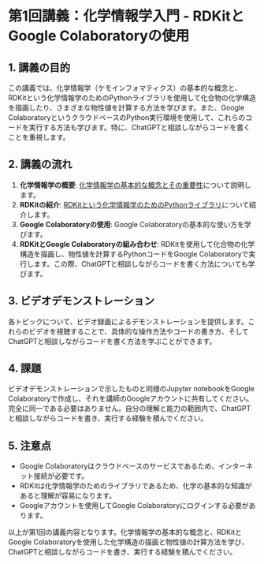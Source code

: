 # 第1回講義：化学情報学入門 - RDKitとGoogle Colaboratoryの使用

## 1. 講義の目的

この講義では、化学情報学（ケモインフォマティクス）の基本的な概念と、RDKitという化学情報学のためのPythonライブラリを使用して化合物の化学構造を描画したり、さまざまな物性値を計算する方法を学びます。また、Google ColaboratoryというクラウドベースのPython実行環境を使用して、これらのコードを実行する方法も学びます。特に、ChatGPTと相談しながらコードを書くことを重視します。

## 2. 講義の流れ

1. **化学情報学の概要**: [化学情報学の基本的な概念とその重要性](cheminformatics.md)について説明します。
2. **RDKitの紹介**: [RDKitという化学情報学のためのPythonライブラリ](RDKit.md)について紹介します。
3. **Google Colaboratoryの使用**: Google Colaboratoryの基本的な使い方を学びます。
4. **RDKitとGoogle Colaboratoryの組み合わせ**: RDKitを使用して化合物の化学構造を描画し、物性値を計算するPythonコードをGoogle Colaboratoryで実行します。この際、ChatGPTと相談しながらコードを書く方法についても学びます。

## 3. ビデオデモンストレーション

各トピックについて、ビデオ録画によるデモンストレーションを提供します。これらのビデオを視聴することで、具体的な操作方法やコードの書き方、そしてChatGPTと相談しながらコードを書く方法を学ぶことができます。

## 4. 課題

ビデオデモンストレーションで示したものと同様のJupyter notebookをGoogle Colaboratoryで作成し、それを講師のGoogleアカウントに共有してください。完全に同一である必要はありません。自分の理解と能力の範囲内で、ChatGPTと相談しながらコードを書き、実行する経験を積んでください。

## 5. 注意点

- Google Colaboratoryはクラウドベースのサービスであるため、インターネット接続が必要です。
- RDKitは化学情報学のためのライブラリであるため、化学の基本的な知識があると理解が容易になります。
- Googleアカウントを使用してGoogle Colaboratoryにログインする必要があります。

以上が第1回の講義内容となります。化学情報学の基本的な概念と、RDKitとGoogle Colaboratoryを使用した化学構造の描画と物性値の計算方法を学び、ChatGPTと相談しながらコードを書き、実行する経験を積んでください。
